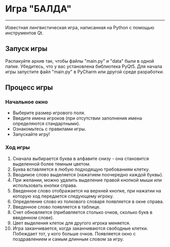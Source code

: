 # Игра "БАЛДА"
***
Известная лингвистическая игра, написанная на Python с помощью инструментов Qt.

## Запуск игры
Распакуйте архив так, чтобы файлы "main.py" и "data" были в одной папке. Убедитесь, что у вас установлена библиотека PyQt5. Для начала игры запустите файл "main.py" в PyCharm или другой среде разработки.

## Процесс игры
### Начальное окно
* Выберите размер игрового поля.
* Введите имена игроков (при отсутствии заполнения имена определяются стандартными).
* Ознакомьтесь с правилами игры.
* Запускайте игру!

### Ход игры
1. Сначала выбирается буква в алфавите снизу  - она становится выделенной более темным цветом.
2. Буква вставляется в любую подходящую требованиям клетку.
3. Вводимое слово выделяется (нажатием поочередно каждой буквы).
4. При желании, можно удалить выделение правой кнопкой мыши или использовать кнопки справа.
5. Введенное слово отображается на верхней кнопке, при нажатии на которую ход передается следующему игроку.
6. Определение слово из толкового словаря появляется в окне справа.
7. Введенное слово появляется в таблице.
8. Счет обновляется (прибавляется столько очков, сколько букв в введенном слове).
9. Цвет выделения клеток для другого игрока меняется.
10. Игра заканчивается, когда заканчиваются свободные клетки. Побеждает тот, у кого больше очков. Появляется окно с поздравлением и самым длинным словом за игру.



